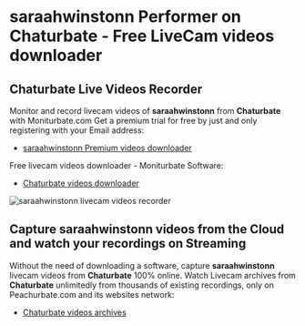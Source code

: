 # saraahwinstonn Performer on Chaturbate - Free LiveCam videos downloader

## Chaturbate Live Videos Recorder

Monitor and record livecam videos of **saraahwinstonn** from **Chaturbate** with Moniturbate.com
Get a premium trial for free by just and only registering with your Email address:
* [saraahwinstonn Premium videos downloader](https://moniturbate.com/request-demo-licence-key.html)

Free livecam videos downloader - Moniturbate Software:
* [Chaturbate videos downloader](https://moniturbate.com/moniturbate-download-software.html)

![saraahwinstonn livecam videos recorder](https://peachurnet.com/templates/moniturbate-software.png)


## Capture saraahwinstonn videos from the Cloud and watch your recordings on Streaming

Without the need of downloading a software, capture **saraahwinstonn** livecam videos from **Chaturbate** 100% online.
Watch Livecam archives from **Chaturbate** unlimitedly from thousands of existing recordings, only on Peachurbate.com and its websites network:
* [Chaturbate videos archives](https://peachurnet.com/)